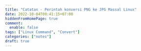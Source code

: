 ```yaml
---
title: "Catatan - Perintah konversi PNG ke JPG Massal Linux"
date: 2022-10-04T09:41:15+07:00
hiddenFromHomePage: true
comment:
  enable: false
tags: ["Linux Command", "Convert"]
categories: ["notes"]
draft: true
---
```


